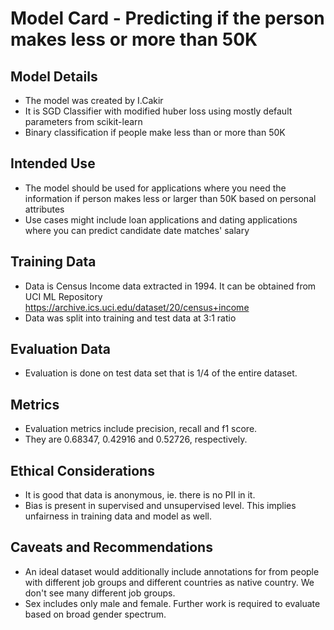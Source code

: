 # Model Card - Predicting if the person makes less or more than 50K

## Model Details
* The model was created by I.Cakir
* It is SGD Classifier with modified huber loss using mostly default parameters from scikit-learn
* Binary classification if people make less than or more than 50K

## Intended Use
* The model should be used for applications where you need the information if person makes less or larger than 50K based on personal attributes
* Use cases might include loan applications and dating applications where you can predict candidate date matches' salary

## Training Data
* Data is Census Income data extracted in 1994. It can be obtained from UCI ML Repository https://archive.ics.uci.edu/dataset/20/census+income
* Data was split into training and test data at 3:1 ratio

## Evaluation Data
* Evaluation is done on test data set that is 1/4 of the entire dataset.

## Metrics
* Evaluation metrics include precision, recall and f1 score.
* They are 0.68347, 0.42916 and 0.52726, respectively.

## Ethical Considerations
* It is good that data is anonymous, ie. there is no PII in it.
* Bias is present in supervised and unsupervised level. This implies unfairness in training data and model as well.

## Caveats and Recommendations
* An ideal dataset would additionally include annotations for from people with different job groups and different countries as native country. We don't see many different job groups.
* Sex includes only male and female. Further work is required to evaluate based on broad gender spectrum.
